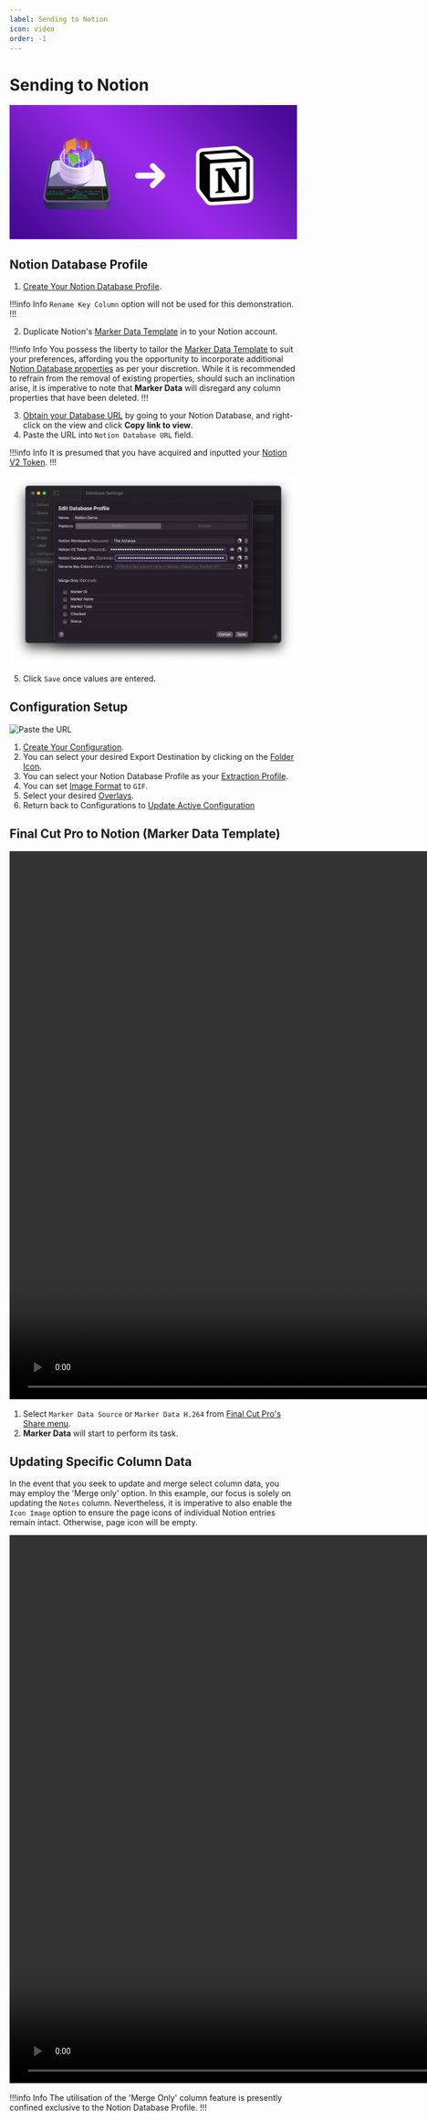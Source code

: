 ```yaml
---
label: Sending to Notion
icon: video
order: -1
---
```

# Sending to Notion

![](/assets/content-banner-notion.png)

## Notion Database Profile

1. [Create Your Notion Database Profile](/user-guide/databases/#creating-notion-database-profile).

!!!info Info
`Rename Key Column` option will not be used for this demonstration.
!!!

2. Duplicate Notion's [Marker Data Template](/user-guide/databases/#notion-template) in to your Notion account.

!!!info Info
You possess the liberty to tailor the [Marker Data Template](/user-guide/databases/#notion-template) to suit your preferences, affording you the opportunity to incorporate additional [Notion Database properties](https://www.notion.so/help/database-properties) as per your discretion. While it is recommended to refrain from the removal of existing properties, should such an inclination arise, it is imperative to note that **Marker Data** will disregard any column properties that have been deleted.
!!!

3. [Obtain your Database URL](/databases/notion-prerequisite/#obtain-your-database-url) by going to your Notion Database, and right-click on the view and click **Copy link to view**.
4. Paste the URL into `Notion Database URL` field.

!!!info Info
It is presumed that you have acquired and inputted your [Notion V2 Token](/databases/notion-prerequisite/#obtain-your-session-token).
!!!

![Paste URL](/assets/md-send-to-notion-01.png)

5. Click `Save` once values are entered.

## Configuration Setup

![Paste the URL](/assets/md-send-to-notion-02.gif)

1. [Create Your Configuration](/user-guide/configurations/#add-configuration).
2. You can select your desired Export Destination by clicking on the [Folder Icon](/user-guide/general/#export-destination).
3. You can select your Notion Database Profile as your [Extraction Profile](/user-guide/general/#extraction-profile).
4. You can set [Image Format](/user-guide/image/#image-format) to `GIF`.
5. Select your desired [Overlays](/user-guide/label/#overlays).
6. Return back to Configurations to [Update Active Configuration](/user-guide/configurations/#update-active-configuration)

## Final Cut Pro to Notion (Marker Data Template)

<video controls width="1920">
  <source src="/assets/md-send-to-notion-03.mp4" type="video/mp4">
Your browser does not support the video tag.
</video>

<br>

1. Select `Marker Data Source` or `Marker Data H.264` from [Final Cut Pro's Share menu](user-guide/share-destination/).
2. **Marker Data** will start to perform its task.

## Updating Specific Column Data

In the event that you seek to update and merge select column data, you may employ the 'Merge only' option. In this example, our focus is solely on updating the `Notes` column. Nevertheless, it is imperative to also enable the `Icon Image` option to ensure the page icons of individual Notion entries remain intact. Otherwise, page icon will be empty.

<video controls width="1920">
  <source src="/assets/md-send-to-notion-04.mp4" type="video/mp4">
Your browser does not support the video tag.
</video>

<br>

!!!info Info
The utilisation of the 'Merge Only' column feature is presently confined exclusive to the Notion Database Profile.
!!!